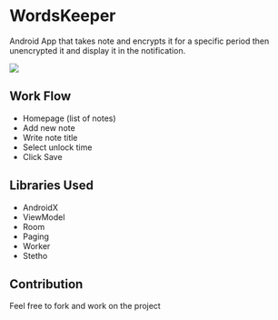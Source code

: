 # WordsKeeper
Android App that takes note and encrypts it for a specific period then unencrypted it and display it in the notification.

![](https://i.imgur.com/DqKb6Fs.gif)

## Work Flow
- Homepage (list of notes)
- Add new note
- Write note title
- Select unlock time
- Click Save

## Libraries Used
- AndroidX
- ViewModel
- Room
- Paging
- Worker
- Stetho

## Contribution
Feel free to fork and work on the project 

